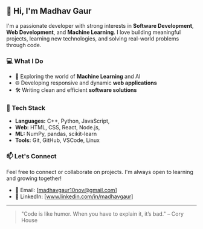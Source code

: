 ## 👋 Hi, I'm Madhav Gaur

I'm a passionate developer with strong interests in **Software Development**, **Web Development**, and **Machine Learning**. I love building meaningful projects, learning new technologies, and solving real-world problems through code.

### 💻 What I Do
- 🧠 Exploring the world of **Machine Learning** and AI
- 🌐 Developing responsive and dynamic **web applications**
- 🛠️ Writing clean and efficient **software solutions**

### 📌 Tech Stack
- **Languages:** C++, Python, JavaScript,
- **Web:** HTML, CSS, React, Node.js,
- **ML:** NumPy, pandas, scikit-learn
- **Tools:** Git, GitHub, VSCode, Linux

### 📫 Let's Connect
Feel free to connect or collaborate on projects. I'm always open to learning and growing together!

- 📧 Email: [madhavgaur10nov@gmail.com]
- 💼 LinkedIn: [www.linkedin.com/in/madhavgaur]
---

> "Code is like humor. When you have to explain it, it’s bad." – Cory House
